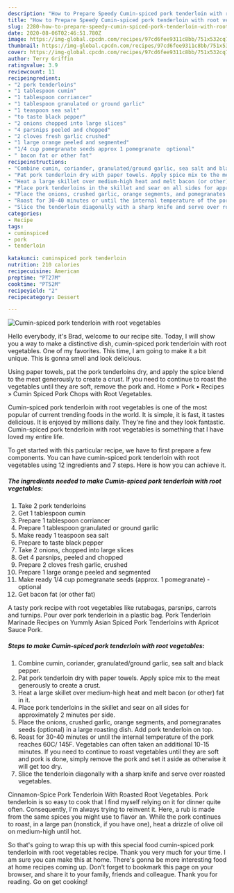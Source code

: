 ```yaml
---
description: "How to Prepare Speedy Cumin-spiced pork tenderloin with root vegetables"
title: "How to Prepare Speedy Cumin-spiced pork tenderloin with root vegetables"
slug: 2280-how-to-prepare-speedy-cumin-spiced-pork-tenderloin-with-root-vegetables
date: 2020-08-06T02:46:51.780Z
image: https://img-global.cpcdn.com/recipes/97cd6fee9311c8bb/751x532cq70/cumin-spiced-pork-tenderloin-with-root-vegetables-recipe-main-photo.jpg
thumbnail: https://img-global.cpcdn.com/recipes/97cd6fee9311c8bb/751x532cq70/cumin-spiced-pork-tenderloin-with-root-vegetables-recipe-main-photo.jpg
cover: https://img-global.cpcdn.com/recipes/97cd6fee9311c8bb/751x532cq70/cumin-spiced-pork-tenderloin-with-root-vegetables-recipe-main-photo.jpg
author: Terry Griffin
ratingvalue: 3.9
reviewcount: 11
recipeingredient:
- "2 pork tenderloins"
- "1 tablespoon cumin"
- "1 tablespoon corriancer"
- "1 tablespoon granulated or ground garlic"
- "1 teaspoon sea salt"
- "to taste black pepper"
- "2 onions chopped into large slices"
- "4 parsnips peeled and chopped"
- "2 cloves fresh garlic crushed"
- "1 large orange peeled and segmented"
- "1/4 cup pomegranate seeds approx 1 pomegranate  optional"
- " bacon fat or other fat"
recipeinstructions:
- "Combine cumin, coriander, granulated/ground garlic, sea salt and black pepper."
- "Pat pork tenderloin dry with paper towels. Apply spice mix to the meat generously to create a crust."
- "Heat a large skillet over medium-high heat and melt bacon (or other) fat in it."
- "Place pork tenderloins in the skillet and sear on all sides for approximately 2 minutes per side."
- "Place the onions, crushed garlic, orange segments, and pomegranates seeds (optional) in a large roasting dish. Add pork tenderloin on top."
- "Roast for 30-40 minutes or until the internal temperature of the pork reaches 60C/ 145F. Vegetables can often taken an additional 10-15 minutes. If you need to continue to roast vegetables until they are soft and pork is done, simply remove the pork and set it aside as otherwise it will get too dry."
- "Slice the tenderloin diagonally with a sharp knife and serve over roasted vegetables."
categories:
- Recipe
tags:
- cuminspiced
- pork
- tenderloin

katakunci: cuminspiced pork tenderloin 
nutrition: 210 calories
recipecuisine: American
preptime: "PT27M"
cooktime: "PT52M"
recipeyield: "2"
recipecategory: Dessert

---
```



![Cumin-spiced pork tenderloin with root vegetables](https://img-global.cpcdn.com/recipes/97cd6fee9311c8bb/751x532cq70/cumin-spiced-pork-tenderloin-with-root-vegetables-recipe-main-photo.jpg)

Hello everybody, it's Brad, welcome to our recipe site. Today, I will show you a way to make a distinctive dish, cumin-spiced pork tenderloin with root vegetables. One of my favorites. This time, I am going to make it a bit unique. This is gonna smell and look delicious.

Using paper towels, pat the pork tenderloins dry, and apply the spice blend to the meat generously to create a crust. If you need to continue to roast the vegetables until they are soft, remove the pork and. Home » Pork • Recipes » Cumin Spiced Pork Chops with Root Vegetables.

Cumin-spiced pork tenderloin with root vegetables is one of the most popular of current trending foods in the world. It is simple, it is fast, it tastes delicious. It is enjoyed by millions daily. They're fine and they look fantastic. Cumin-spiced pork tenderloin with root vegetables is something that I have loved my entire life.


To get started with this particular recipe, we have to first prepare a few components. You can have cumin-spiced pork tenderloin with root vegetables using 12 ingredients and 7 steps. Here is how you can achieve it.

<!--inarticleads1-->

##### The ingredients needed to make Cumin-spiced pork tenderloin with root vegetables:

1. Take 2 pork tenderloins
1. Get 1 tablespoon cumin
1. Prepare 1 tablespoon corriancer
1. Prepare 1 tablespoon granulated or ground garlic
1. Make ready 1 teaspoon sea salt
1. Prepare to taste black pepper
1. Take 2 onions, chopped into large slices
1. Get 4 parsnips, peeled and chopped
1. Prepare 2 cloves fresh garlic, crushed
1. Prepare 1 large orange peeled and segmented
1. Make ready 1/4 cup pomegranate seeds (approx. 1 pomegranate) - optional
1. Get  bacon fat (or other fat)


A tasty pork recipe with root vegetables like rutabagas, parsnips, carrots and turnips. Pour over pork tenderloin in a plastic bag. Pork Tenderloin Marinade Recipes on Yummly Asian Spiced Pork Tenderloins with Apricot Sauce Pork. 

<!--inarticleads2-->

##### Steps to make Cumin-spiced pork tenderloin with root vegetables:

1. Combine cumin, coriander, granulated/ground garlic, sea salt and black pepper.
1. Pat pork tenderloin dry with paper towels. Apply spice mix to the meat generously to create a crust.
1. Heat a large skillet over medium-high heat and melt bacon (or other) fat in it.
1. Place pork tenderloins in the skillet and sear on all sides for approximately 2 minutes per side.
1. Place the onions, crushed garlic, orange segments, and pomegranates seeds (optional) in a large roasting dish. Add pork tenderloin on top.
1. Roast for 30-40 minutes or until the internal temperature of the pork reaches 60C/ 145F. Vegetables can often taken an additional 10-15 minutes. If you need to continue to roast vegetables until they are soft and pork is done, simply remove the pork and set it aside as otherwise it will get too dry.
1. Slice the tenderloin diagonally with a sharp knife and serve over roasted vegetables.


Cinnamon-Spice Pork Tenderloin With Roasted Root Vegetables. Pork tenderloin is so easy to cook that I find myself relying on it for dinner quite often. Consequently, I&#39;m always trying to reinvent it. Here, a rub is made from the same spices you might use to flavor an. While the pork continues to roast, in a large pan (nonstick, if you have one), heat a drizzle of olive oil on medium-high until hot. 

So that's going to wrap this up with this special food cumin-spiced pork tenderloin with root vegetables recipe. Thank you very much for your time. I am sure you can make this at home. There's gonna be more interesting food at home recipes coming up. Don't forget to bookmark this page on your browser, and share it to your family, friends and colleague. Thank you for reading. Go on get cooking!

